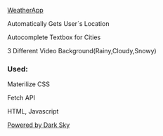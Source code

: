 
<a href="https://github.com/rahman23/weather.github.io">WeatherApp</a>
<p>Automatically Gets User´s Location</p>
<p>Autocomplete Textbox for Cities</p>
<p>3 Different Video Background(Rainy,Cloudy,Snowy)
<h3>Used:</h3>
<p>Materilize CSS</p>
<p>Fetch API</p>
<p>HTML, Javascript</p>
<a href="https://darksky.net/poweredby/">Powered by Dark Sky</a>

